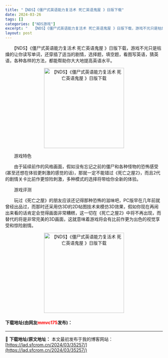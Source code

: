 ```yaml
---
title: "【NDS】《僵尸式英语能力复活术 死亡英语鬼屋 》日版下载"
date: 2024-03-26
tags: []
categories: ["NDS游戏"]
excerpt: "　　【NDS】《僵尸式英语能力复活术 死亡英语鬼屋 》日版下载，游戏不光只是枯燥的让你读写单词，还穿插了适当的剧情，选择题，填空题，看图写英语，猜英语，各种各样的方法，都能帮助你大大地提高英语水平。 　　游戏特色 　　由于延续前作的风格画面，假如没有忘记之前的僵尸和各种怪物的恐怖感受(甚至还想在体验&hellip;"
layout: post
---
```


 <p>　　【NDS】《僵尸式英语能力复活术 死亡英语鬼屋 》日版下载，游戏不光只是枯燥的让你读写单词，还穿插了适当的剧情，选择题，填空题，看图写英语，猜英语，各种各样的方法，都能帮助你大大地提高英语水平。</p> <p align="center"><img align="" border="0" src="https://lad.sfcrom.cn/wp-content/uploads/2024/03/20240326_66022b5e54701.jpg" width="256" alt="【NDS】《僵尸式英语能力复活术 死亡英语鬼屋 》日版下载" /></p> <p>　　游戏特色</p> <p>　　由于延续前作的风格画面，假如没有忘记之前的僵尸和各种怪物的恐怖感受(甚至还想在体验更刺激的感觉的话)，那就一定不能错过《死亡之屋2》，而且2代的剧情关卡比前作更惊险刺激，多种模式的选择将带给你全新的体验。</p> <p>　　游戏评测</p> <p>　　玩过《死亡之屋》的朋友应该还记得那种恐怖的滋味吧，PC版早在几年前就曾经出品过，而那时还采用仿3D的2D帖图技术来模仿3D效果，假如你现在再闹出来看的话肯定会觉得画面非常糟糕，这一切在《死亡之屋2》中将不再出现，而替代的将是非常完美的3D画面，这就意味着游戏将会有比前作更为出色的视觉享受和惊险剧情。</p> <p align="center"><img align="" border="0" src="https://lad.sfcrom.cn/wp-content/uploads/2024/03/20240326_66022b5eae848.jpg" width="256" alt="【NDS】《僵尸式英语能力复活术 死亡英语鬼屋 》日版下载" /></p> <p><h4>下载地址(由网友<font color="red">mmvc175</font>发布)：</h4></p> 

---
📖 **下载地址/原文地址：** 本文最初发布于我的博客网站：[https://lad.sfcrom.cn/2024/03/35257/](https://lad.sfcrom.cn/2024/03/35257/)
